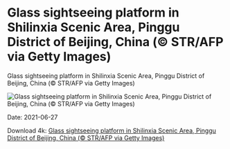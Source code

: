 # Glass sightseeing platform in Shilinxia Scenic Area, Pinggu District of Beijing, China (© STR/AFP via Getty Images)

Glass sightseeing platform in Shilinxia Scenic Area, Pinggu District of Beijing, China (© STR/AFP via Getty Images)

![Glass sightseeing platform in Shilinxia Scenic Area, Pinggu District of Beijing, China (© STR/AFP via Getty Images)](https://bing.com/th?id=OHR.Shilinxia_EN-US5445196689_UHD.jpg&w=1024&h=576)

Date: 2021-06-27

Download 4k: [Glass sightseeing platform in Shilinxia Scenic Area, Pinggu District of Beijing, China (© STR/AFP via Getty Images)](https://bing.com/th?id=OHR.Shilinxia_EN-US5445196689_UHD.jpg)

